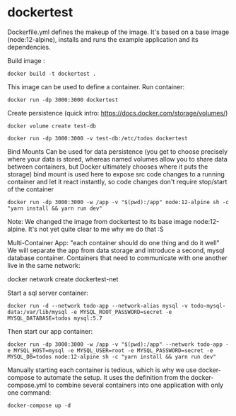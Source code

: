 # dockertest

Dockerfile.yml defines the makeup of the image. It's based on a base image (node:12-alpine), installs and runs the example application and its dependencies.

Build image :

  ``docker build -t dockertest .``

This image can be used to define a container. 
Run container: 

  ``docker run -dp 3000:3000 dockertest``
  
Create persistence (quick intro: https://docs.docker.com/storage/volumes/) 

  ``docker volume create test-db``
  
  ``docker run -dp 3000:3000 -v test-db:/etc/todos dockertest``
  
Bind Mounts 
  Can be used for data persistence (you get to choose precisely where your data is stored, whereas named volumes allow you to share data between containers, but Docker ultimately chooses where it puts the storage)
bind mount is used here to expose src code changes to a running container and let it react instantly, so code changes don't require stop/start of the container

   ``docker run -dp 3000:3000 -w /app -v "$(pwd):/app" node:12-alpine sh -c "yarn install && yarn run dev"``
   
Note: We changed the image from dockertest to its base image node:12-alpine. It's not yet quite clear to me why we do that :S

Multi-Container App:
"each container should do one thing and do it well"
We will separate the app from data storage and introduce a second, mysql database container. Containers that need to communicate with one another live in the same network: 

  docker network create dockertest-net
  
Start a sql server container:

  `` docker run -d
     --network todo-app --network-alias mysql
     -v todo-mysql-data:/var/lib/mysql
     -e MYSQL_ROOT_PASSWORD=secret
     -e MYSQL_DATABASE=todos
     mysql:5.7 ``

Then start our app container: 

   ``docker run -dp 3000:3000
   -w /app -v "$(pwd):/app"
   --network todo-app
   -e MYSQL_HOST=mysql
   -e MYSQL_USER=root
   -e MYSQL_PASSWORD=secret
   -e MYSQL_DB=todos
   node:12-alpine
   sh -c "yarn install && yarn run dev" ``
   
Manually starting each container is tedious, which is why we use docker-compose to automate the setup. It uses the definition from the docker-compose.yml to combine several containers into one application with only one command: 

  ``docker-compose up -d``
  
